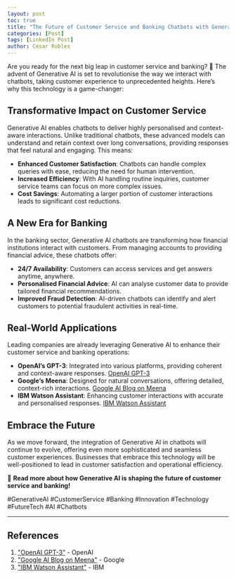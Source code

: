 ```yaml
---
layout: post
toc: true
title: "The Future of Customer Service and Banking Chatbots with Generative AI 🚀"
categories: [Post]
tags: [LinkedIn Post]
author: César Robles
---
```

Are you ready for the next big leap in customer service and banking? 🌟 The advent of Generative AI is set to revolutionise the way we interact with chatbots, taking customer experience to unprecedented heights. Here’s why this technology is a game-changer:

## Transformative Impact on Customer Service
Generative AI enables chatbots to deliver highly personalised and context-aware interactions. Unlike traditional chatbots, these advanced models can understand and retain context over long conversations, providing responses that feel natural and engaging. This means:
- **Enhanced Customer Satisfaction**: Chatbots can handle complex queries with ease, reducing the need for human intervention.
- **Increased Efficiency**: With AI handling routine inquiries, customer service teams can focus on more complex issues.
- **Cost Savings**: Automating a larger portion of customer interactions leads to significant cost reductions.

## A New Era for Banking
In the banking sector, Generative AI chatbots are transforming how financial institutions interact with customers. From managing accounts to providing financial advice, these chatbots offer:
- **24/7 Availability**: Customers can access services and get answers anytime, anywhere.
- **Personalised Financial Advice**: AI can analyse customer data to provide tailored financial recommendations.
- **Improved Fraud Detection**: AI-driven chatbots can identify and alert customers to potential fraudulent activities in real-time.

## Real-World Applications
Leading companies are already leveraging Generative AI to enhance their customer service and banking operations:
- **OpenAI’s GPT-3**: Integrated into various platforms, providing coherent and context-aware responses. [OpenAI GPT-3](https://openai.com/research/gpt-3)
- **Google’s Meena**: Designed for natural conversations, offering detailed, context-rich interactions. [Google AI Blog on Meena](https://ai.googleblog.com/2020/01/towards-conversational-agent-that-can.html)
- **IBM Watson Assistant**: Enhancing customer interactions with accurate and personalised responses. [IBM Watson Assistant](https://www.ibm.com/cloud/watson-assistant/)

## Embrace the Future
As we move forward, the integration of Generative AI in chatbots will continue to evolve, offering even more sophisticated and seamless customer experiences. Businesses that embrace this technology will be well-positioned to lead in customer satisfaction and operational efficiency.

🔗 **Read more about how Generative AI is shaping the future of customer service and banking!**

#GenerativeAI #CustomerService #Banking #Innovation #Technology #FutureTech #AI #Chatbots

---

## References
1. ["OpenAI GPT-3"](https://openai.com/research/gpt-3) - OpenAI
2. ["Google AI Blog on Meena"](https://ai.googleblog.com/2020/01/towards-conversational-agent-that-can.html) - Google
3. ["IBM Watson Assistant"](https://www.ibm.com/cloud/watson-assistant/) - IBM